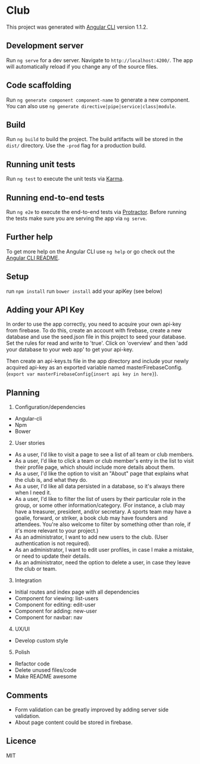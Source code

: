 # Club

This project was generated with [Angular CLI](https://github.com/angular/angular-cli) version 1.1.2.

## Development server

Run `ng serve` for a dev server. Navigate to `http://localhost:4200/`. The app will automatically reload if you change any of the source files.

## Code scaffolding

Run `ng generate component component-name` to generate a new component. You can also use `ng generate directive|pipe|service|class|module`.

## Build

Run `ng build` to build the project. The build artifacts will be stored in the `dist/` directory. Use the `-prod` flag for a production build.

## Running unit tests

Run `ng test` to execute the unit tests via [Karma](https://karma-runner.github.io).

## Running end-to-end tests

Run `ng e2e` to execute the end-to-end tests via [Protractor](http://www.protractortest.org/).
Before running the tests make sure you are serving the app via `ng serve`.

## Further help

To get more help on the Angular CLI use `ng help` or go check out the [Angular CLI README](https://github.com/angular/angular-cli/blob/master/README.md).

## Setup

run `npm install`
run `bower install`
add your apiKey (see below)

## Adding your API Key

In order to use the app correctly, you need to acquire your own api-key from firebase. To do this, create an account with firebase, create a new database and use the seed.json file in this project to seed your database. Set the rules for read and write to 'true'. Click on 'overview' and then 'add your database to your web app' to get your api-key.

Then create an api-keys.ts file in the app directory and include your newly acquired api-key as an exported variable named masterFirebaseConfig. (`export var masterFirebaseConfig{insert api key in here}`).

## Planning

1. Configuration/dependencies
  * Angular-cli
  * Npm
  * Bower


2. User stories

  
  * As a user, I'd like to visit a page to see a list of all team or club members. 
  * As a user, I'd like to click a team or club member's entry in the list to visit their profile page, which should include more details about them.
  * As a user, I'd like the option to visit an "About" page that explains what the club is, and what they do.
  * As a user, I'd like all data persisted in a database, so it's always there when I need it.
  * As a user, I'd like to filter the list of users by their particular role in the group, or some other information/category. (For instance, a club may have a treasurer, president, and/or secretary. A sports team may have a goalie, forward, or striker, a book club may have founders and attendees. You're also welcome to filter by something other than role, if it's more relevant to your project.)
  * As an administrator, I want to add new users to the club. (User authentication is not required).
  * As an administrator, I want to edit user profiles, in case I make a mistake, or need to update their details.
  * As an administrator, need the option to delete a user, in case they leave the club or team.



3. Integration
  * Initial routes and index page with all dependencies
  * Component for viewing: list-users
  * Component for editing: edit-user
  * Component for adding: new-user
  * Component for navbar: nav
  
4. UX/UI
  * Develop custom style

5. Polish
  * Refactor code
  * Delete unused files/code
  * Make README awesome


## Comments

  * Form validation can be greatly improved by adding server side validation. 
  * About page content could be stored in firebase. 

## Licence 

MIT